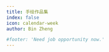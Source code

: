 ```yaml
---
title: 手绘作品集
index: false
icon: calendar-week
author: Bin Zheng

#footer: 'Need job opportunity now.'
---
```

